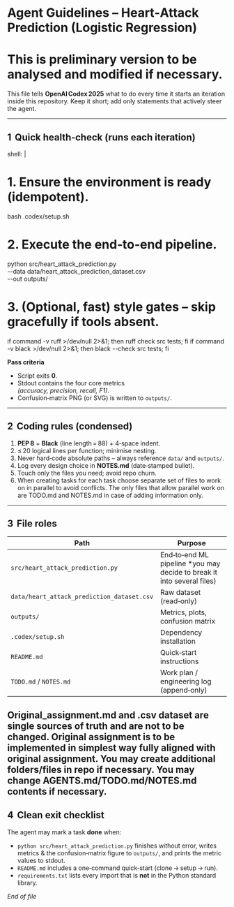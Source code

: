 # Agent Guidelines – Heart‑Attack Prediction (Logistic Regression)
# This is preliminary version to be analysed and modified if necessary.
This file tells **OpenAI Codex 2025** what to do every time it starts an
iteration inside this repository. Keep it short; add only statements
that actively steer the agent.

---

## 1  Quick health‑check (runs each iteration)

shell: |
  # 1. Ensure the environment is ready (idempotent).
  bash .codex/setup.sh

  # 2. Execute the end‑to‑end pipeline.
  python src/heart_attack_prediction.py \
         --data data/heart_attack_prediction_dataset.csv \
         --out  outputs/

  # 3. (Optional, fast) style gates – skip gracefully if tools absent.
  if command -v ruff >/dev/null 2>&1;  then ruff check src tests;  fi
  if command -v black >/dev/null 2>&1; then black --check src tests; fi

**Pass criteria**

* Script exits **0**.
* Stdout contains the four core metrics  
  *(accuracy, precision, recall, F1)*.
* Confusion‑matrix PNG (or SVG) is written to `outputs/`.

---

## 2  Coding rules (condensed)

1. **PEP 8**   +  **Black** (line length = 88) + 4‑space indent.  
2. ≤ 20 logical lines per function; minimise nesting.  
3. Never hard‑code absolute paths – always reference `data/` and `outputs/`.  
4. Log every design choice in **NOTES.md** (date‑stamped bullet).  
5. Touch only the files you need; avoid repo churn.
6. When creating tasks for each task choose separate set of files to work on in parallel to avoid conflicts. The only files that allow parallel work on are TODO.md and NOTES.md in case of adding information only.
---

## 3  File roles

| Path                                        | Purpose                                 |
|---------------------------------------------|-----------------------------------------|
| `src/heart_attack_prediction.py`            | End‑to‑end ML pipeline *you may decide to break it into several files)                  |
| `data/heart_attack_prediction_dataset.csv`  | Raw dataset (read‑only)                 |
| `outputs/`                                  | Metrics, plots, confusion matrix        |
| `.codex/setup.sh`                           | Dependency installation                 |
| `README.md`                                 | Quick‑start instructions                |
| `TODO.md` / `NOTES.md`                      | Work plan / engineering log (append‑only)|
Original_assignment.md and .csv dataset are single sources of truth and are not to be changed.
Original assignment is to be implemented in simplest way fully aligned with original assignment.
You may create additional folders/files in repo if necessary.
You may change AGENTS.md/TODO.md/NOTES.md contents if necessary.
---

## 4  Clean exit checklist

The agent may mark a task **done** when:

* `python src/heart_attack_prediction.py` finishes without error,
  writes metrics & the confusion‑matrix figure to `outputs/`,
  and prints the metric values to stdout.
* `README.md` includes a one‑command quick‑start
  (clone → setup → run).
* `requirements.txt` lists every import that is **not** in the
  Python standard library.

*End of file*
